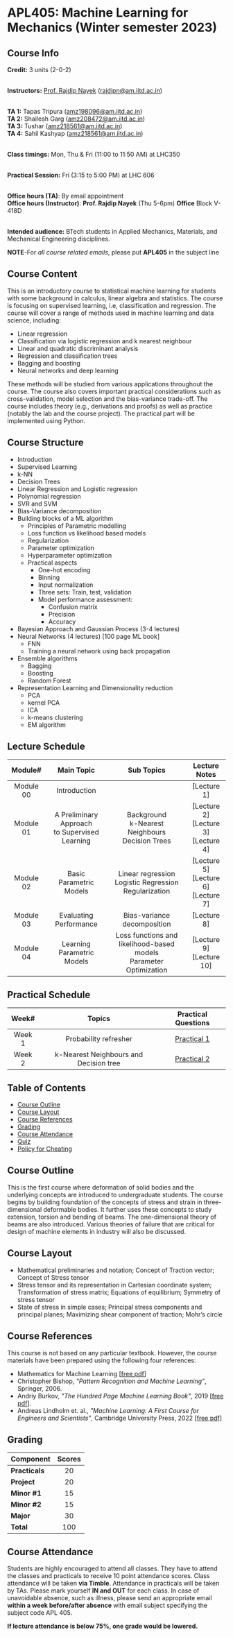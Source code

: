 # APL405: Machine Learning for Mechanics (Winter semester 2023)


## Course Info

**Credit:** 3 units (2-0-2) <br> <br>

**Instructors:** [Prof. Rajdip Nayek](https://sites.google.com/view/rajdip-nayek/) (rajdipn@am.iitd.ac.in) <br> <br>

**TA 1:** Tapas Tripura (amz198096@am.iitd.ac.in) <br> 
**TA 2:** Shailesh Garg (amz208472@am.iitd.ac.in) <br>
**TA 3:** Tushar (amz218561@am.iitd.ac.in) <br>
**TA 4:** Sahil Kashyap (amz218561@am.iitd.ac.in) <br><br>

**Class timings:** Mon, Thu & Fri (11:00 to 11:50 AM) at LHC350 <br><br>

**Practical Session:** Fri (3:15 to 5:00 PM) at LHC 606 <br> <br>

**Office hours (TA)**: By email appointment <br> 
**Office hours (Instructor)**: **Prof. Rajdip Nayek** (Thu 5-6pm) **Office** Block V-418D <br><br>

**Intended audience:** BTech students in Applied Mechanics, Materials, and Mechanical Engineering disciplines.

**NOTE**-For *all course related emails*, please put **APL405** in the subject line <br>

## Course Content
This is an introductory course to statistical machine learning for students with some background in calculus, linear algebra and statistics. The course is focusing on supervised learning, i.e, classification and regression. The course will cover a range of methods used in machine learning and data science, including:
- Linear regression
- Classification via logistic regression and k nearest neighbour
- Linear and quadratic discriminant analysis
- Regression and classification trees
- Bagging and boosting
- Neural networks and deep learning

These methods will be studied from various applications throughout the course. The course also covers important practical considerations such as cross-validation, model selection and the bias-variance trade-off. The course includes theory (e.g., derivations and proofs) as well as practice (notably the lab and the course project). The practical part will be implemented using Python.

## Course Structure
* Introduction 
* Supervised Learning 
* k-NN 
* Decision Trees 
* Linear Regression and Logistic regression 
* Polynomial regression
* SVR and SVM
* Bias-Variance decomposition
* Building blocks of a ML algorithm
  * Principles of Parametric modelling
  * Loss function vs likelihood based models
  * Regularization
  * Parameter optimization
  * Hyperparameter optimization
  * Practical aspects
    * One-hot encoding
    * Binning
    * Input normalization
    * Three sets: Train, test, validation
    * Model performance assessment: 
      * Confusion matrix
      * Precision
      * Accuracy
* Bayesian Approach and Gaussian Process (3-4 lectures)
* Neural Networks (4 lectures) [100 page ML book]
  * FNN
  * Training a neural network using back propagation
* Ensemble algorithms
  * Bagging
  * Boosting
  * Random Forest
* Representation Learning and Dimensionality reduction
  * PCA
  * kernel PCA
  * ICA
  * k-means clustering
  * EM algorithm

## Lecture Schedule

|Module#| Main Topic | Sub Topics|Lecture Notes| 
|:----------:|:----------------------------: |:------------------:|:-------------:|
|Module 00| Introduction | | [Lecture 1]  |
|Module 01| A Preliminary Approach <br> to Supervised Learning| Background <br> k-Nearest Neighbours <br> Decision Trees | [Lecture 2] <br> [Lecture 3] <br> [Lecture 4]| 
|Module 02| Basic Parametric Models | Linear regression <br> Logistic Regression <br> Regularization | [Lecture 5] <br> [Lecture 6] <br> [Lecture 7]| 
|Module 03| Evaluating Performance | Bias-variance decomposition | [Lecture 8] |
|Module 04| Learning Parametric Models | Loss functions and likelihood-based models <br> Parameter Optimization | [Lecture 9] <br> [Lecture 10] 






## Practical Schedule

|Week# | Topics| Practical Questions| 
|:------:|:---------:|:--------:|
| Week 1 | Probability refresher | [Practical 1](Practical/Practical_1.pdf) | 
| Week 2 | k-Nearest Neighbours and Decision tree  | [Practical 2](Practical/Practical_2.pdf) | 




## Table of Contents
- [Course Outline](#course-outline)
- [Course Layout](#course-layout)
- [Course References](#course-references)
- [Grading](#grading)
- [Course Attendance](#course-attendance)
- [Quiz](#quiz)
- [Policy for Cheating](#policy-for-cheating)

## Course Outline
This is the first course where deformation of solid bodies and the underlying concepts are introduced to undergraduate students. The course begins by building foundation of the concepts of stress and strain in three-dimensional deformable bodies. It further uses these concepts to study extension, torsion and bending of beams. The one-dimensional theory of beams are also introduced. Various theories of failure that are critical for design of machine elements in industry will also be discussed.

## Course Layout
- Mathematical preliminaries and notation; Concept of Traction vector; Concept of Stress tensor
- Stress tensor and its representation in Cartesian coordinate system; Transformation of stress matrix; Equations of equilibrium; Symmetry of stress tensor
- State of stress in simple cases; Principal stress components and principal planes; Maximizing shear component of traction; Mohr’s circle

## Course References
This course is not based on any particular textbook. However, the course materials have been prepared using the following four references:
* Mathematics for Machine Learning [[free pdf](https://mml-book.github.io/book/mml-book.pdf)]
* Christopher Bishop, *"Pattern Recognition and Machine Learning"*, Springer, 2006.
* Andriy Burkov, *"The Hundred Page Machine Learning Book"*, 2019 [[free pdf](http://ema.cri-info.cm/wp-content/uploads/2019/07/2019BurkovTheHundred-pageMachineLearning.pdf)].
*  Andreas Lindholm et. al., *"Machine Learning: A First Course for Engineers and Scientists"*, Cambridge University Press, 2022 [[free pdf](http://smlbook.org/book/sml-book-draft-latest.pdf)]


## Grading  

|Component|Scores| 
|:---|:-----:|
|**Practicals** | 20 |
|**Project**    | 20 |
|**Minor #1**   | 15 | 
|**Minor #2**   | 15 | 
|**Major**      | 30 | 
|**Total**      | 100| 

## Course Attendance
Students are highly encouraged to attend all classes. They have to attend the classes and practicals to receive 10 point attendance scores. Class attendance will be taken **via Timble**. Attendance in practicals will be taken by TAs. Please mark yourself **IN and OUT** for each class. In case of unavoidable absence, such as illness, please send an appropriate email **within a week before/after absence** with email subject specifying the subject code APL 405. <br>

**If lecture attendance is below 75%, one grade would be lowered.**
